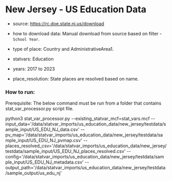 # New Jersey - US Education Data

- source: https://rc.doe.state.nj.us/download 

- how to download data: Manual download from source based on filter - `School Year`.

- type of place: Country and AdministrativeArea1.

- statvars: Education

- years: 2017 to 2023

- place_resolution: State places are resolved based on name.

### How to run:

Prerequisite: The below command must be run from a folder that contains stat_var_processor.py script file.

python3 stat_var_processor.py --existing_statvar_mcf=stat_vars.mcf --input_data='/data/statvar_imports/us_education_data/new_jersey/testdata/sample_input/US_EDU_NJ_data.csv'  --pv_map='/data/statvar_imports/us_education_data/new_jersey/testdata/sample_input/US_EDU_NJ_pvmap.csv'  --places_resolved_csv='/data/statvar_imports/us_education_data/new_jersey/testdata/sample_input/US_EDU_NJ_places_resolved.csv'  --config='/data/statvar_imports/us_education_data/new_jersey/testdata/sample_input/US_EDU_NJ_metadata.csv'   --output_path='/data/statvar_imports/us_education_data/new_jersey/testdata/sample_output/us_edu_nj'

